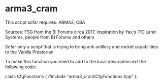 # arma3_cram

This script sofar requires: ARMA3, CBA

Sources: FSG from the BI Forums circa 2017, inspiration by Yax's ITC Land Systems, people from BI Forums and others

Sofar only a script that is trying to bring anti artillery and rocket capabilities to the Vanilla Preatorian

To make this function you need to add to the local description.ext the following code:

class CfgFunctions {
    #include "arma3_cram\CfgFunctions.hpp"
};
